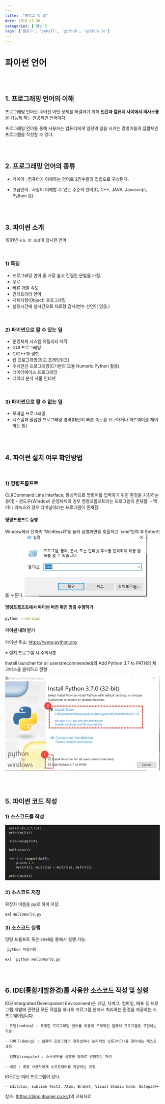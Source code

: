 ```yaml
---
​---
title:  "블로그 첫 글"
date: 2018-11-30
categories: ['일반']
tags: ['블로그', 'jekyll', 'github', 'github.io']
​---
---
```

# 파이썬 언어

<br><br>

## 1. 프로그래밍 언어의 이해

프로그래밍 언어란 주어진 어떤 문제를 해결하기 위해 **인간과 컴퓨터 사이에서 의사소통**을 가능케 하는 인공적인 언어이다.

프로그래밍 언어를 통해 사용자는 컴퓨터에게 일련의 일을 시키는 명령어들의 집합체인 프로그램을 작성할 수 있다.

<br><br>

## 2. 프로그래밍 언어의 종류

- 기계어 : 컴퓨터가 이해하는 언어로 2진수들의 집합으로 구성된다.

- 고급언어 : 사람이 이해할 수 있는 수준의 언어(C, C++, JAVA, Javascript, Python 등)

<br><br>

## 3. 파이썬 소개

1991년 `귀도 반 로섬`이 창시한 언어

<br>

### 1) 특징

- 프로그래밍 언어 중 가장 쉽고 간결한 문법을 가짐.
- 무료
- 빠른 개발 속도
- 인터프리터 언어
- 개체지향(Object) 프로그래밍
- 실행시간에 실시간으로 자료형 검사(변수 선언이 없음.)

<br>

### 2) 파이썬으로 할 수 있는 일
- 운영체제 시스템 유틸리티 제작
- GUI 프로그래밍
- C/C++과 결합
- 웹 프로그래밍(장고 프레임워크)
- 수치연산 프로그래밍(C기반의 모듈 Numeric Python 활용)
- 데이터베이스 프로그래밍
- 데이터 분석 사물 인터넷

<br>

### 3) 파이썬으로 할 수 없는 일
- 모바일 프로그래밍
- 시스템과 밀접한 프로그래밍 영역(대단히 빠른 속도를 요구하거나 하드웨어를 제어하는 일)

<br><br>

## 4. 파이썬 설치 여부 확인방법

<br>

### 1) 명령프롬프트
CLI(Command Line Interface, 통상적으로 명령어를 입력하기 위한 환경을 지칭하는 용어)
    - 윈도우(Window) 운영체제의 경우 명령프롬프트라는 프로그램이 존재함.
    - 맥이나 리눅스의 경우 터미널이라는 프로그램이 존재함.
#### 명령프롬프트 실행
Window에서 단축키 'WinKey+R'을 눌러 실행화면을 호출하고 'cmd'입력 후 Enter키를 누른다.
![cmd](Image/chapter1/1_cmd.JPG)

#### 명령프롬프트에서 파이썬 버전 확인 명령 수행하기

```cmd
python --version
```

#### 파이썬 내려 받기

파이썬 주소: <https://www.python.org>

※ 설치 프로그램 시 주의사항

Install launcher for all users(recommended)와 Add Python 3.7 to PATH의 체크박스를 클릭하고 진행

![pythonInstall](Image/chapter1/2_pythonInstall.JPG)

<br><br>

## 5. 파이썬 코드 작성

### 1) 소스코드를 작성
![3_source](Image/chapter1/3_source.JPG)

### 2) 소스코드 저장
확장자 이름을 py로 하여 저장.

ex) `HelloWorld.py`

### 3) 소스코드 실행

명령 프롬프트 혹은 shell을 통해서 실행 가능.

    `python 파일이름`
    
    ex) `python HelloWorld.py`

<br><br>

## 6. IDE(통합개발환경)를 사용한 소스코드 작성 및 실행

IDE(Intergrated Development Environment)은 코딩, 디버그, 컴파일, 배포 등 프로그램 개발에 관련된 모든 작업을 하나의 프로그램 안에서 처리하는 환경을 제공하는 소프트웨어입니다.

    - 코딩(coding) : 특정한 프로그래밍 언어를 이용해 구체적인 컴퓨터 프로그램을 구현하는 기술
    
    - 디버그(debug) : 컴퓨터 프로그램의 정확성이나 논리적인 오류(버그)를 찾아내는 테스트 과정
    
    - 컴파일(compile) : 소스코드를 실행한 형태로 변환하는 처리
    
    - 배포 : 최종 사용자에게 소프트웨어를 제공하는 과정

IDE로는 여러 프로그램이 있다.

    - Editplus, Sublime Text3, Atom, Braket, Visual Studio Code, Notepad++

참조: (https://blog.itpaper.co.kr/)의 교육자료
